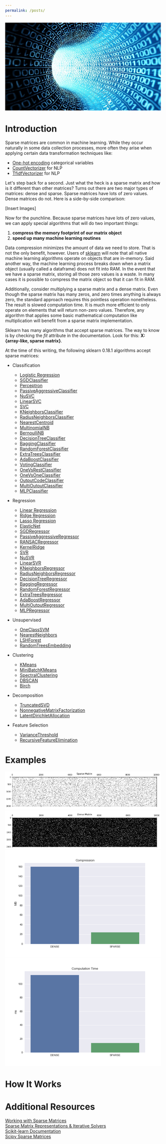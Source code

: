 ```yaml
---
permalink: /posts/
---
```


![Image of Binary](/assets/images/binary-number-tunnel.jpg?raw=true)

# Introduction
Sparse matrices are common in machine learning. While they occur naturally in some data collection processes, more often they arise when applying certain data transformation techniques like:

- [One-hot encoding](http://scikit-learn.org/stable/modules/generated/sklearn.preprocessing.OneHotEncoder.html) categorical variables
- [CountVectorizer](http://scikit-learn.org/stable/modules/generated/sklearn.feature_extraction.text.CountVectorizer.html) for NLP
- [TfidfVectorizer](http://scikit-learn.org/stable/modules/generated/sklearn.feature_extraction.text.TfidfVectorizer.html) for NLP

Let's step back for a second. Just what the heck is a sparse matrix and how is it different than other matrices? Turns out there are two major types of matrices: dense and sparse. Sparse matrices have lots of zero values. Dense matrices do not. Here is a side-by-side comparison:

[Insert Images]

Now for the punchline. Because sparse matrices have lots of zero values, we can apply special algorithms that will do two important things:

1. **compress the memory footprint of our matrix object**  
2. **speed up many machine learning routines**

Data compression minimizes the amount of data we need to store. That is not the only benefit, however. Users of [sklearn](http://scikit-learn.org/stable/index.html) will note that all native machine learning algorithms operate on objects that are in-memory. Said another way, the machine learning process breaks down when a matrix object (usually called a dataframe) does not fit into RAM. In the event that we have a sparse matrix, storing all those zero values is a waste. In many cases it is possible to compress the matrix object so that it can fit in RAM.

Additionally, consider multiplying a sparse matrix and a dense matrix. Even though the sparse matrix has many zeros, and zero times anything is always zero, the standard approach requires this pointless operation nonetheless. The result is slowed computation time. It is much more efficient to only operate on elements that will return non-zero values. Therefore, any algorithm that applies some basic mathematical computation like multiplication will benefit from a sparse matrix implementation.

Sklearn has many algorithms that accept sparse matrices. The way to know is by checking the *fit* attribute in the documentation. Look for this: **X: {array-like, sparse matrix}**. 

At the time of this writing, the following sklearn 0.18.1 algorithms accept sparse matrices:

- Classification
  - [Logistic Regression](http://scikit-learn.org/stable/modules/generated/sklearn.linear_model.LogisticRegression.html#sklearn.linear_model.LogisticRegression)
  - [SGDClassifier](http://scikit-learn.org/stable/modules/generated/sklearn.linear_model.SGDClassifier.html#sklearn.linear_model.SGDClassifier)
  - [Perceptron](http://scikit-learn.org/stable/modules/generated/sklearn.linear_model.Perceptron.html#sklearn.linear_model.Perceptron)
  - [PassiveAggressiveClassifier](http://scikit-learn.org/stable/modules/generated/sklearn.linear_model.PassiveAggressiveClassifier.html#sklearn.linear_model.PassiveAggressiveClassifier)
  - [NuSVC](http://scikit-learn.org/stable/modules/generated/sklearn.svm.NuSVC.html#sklearn.svm.NuSVC)
  - [LinearSVC](http://scikit-learn.org/stable/modules/generated/sklearn.svm.LinearSVC.html#sklearn.svm.LinearSVC)
  - [SVC](http://scikit-learn.org/stable/modules/generated/sklearn.svm.SVC.html#sklearn.svm.SVC)
  - [KNeighborsClassifier](http://scikit-learn.org/stable/modules/generated/sklearn.neighbors.KNeighborsClassifier.html#sklearn.neighbors.KNeighborsClassifier)
  - [RadiusNeighborsClassifier](http://scikit-learn.org/stable/modules/generated/sklearn.neighbors.RadiusNeighborsClassifier.html#sklearn.neighbors.RadiusNeighborsClassifier)
  - [NearestCentroid](http://scikit-learn.org/stable/modules/generated/sklearn.neighbors.NearestCentroid.html#sklearn.neighbors.NearestCentroid)
  - [MultinomialNB](http://scikit-learn.org/stable/modules/generated/sklearn.naive_bayes.MultinomialNB.html#sklearn.naive_bayes.MultinomialNB)
  - [BernoulliNB](http://scikit-learn.org/stable/modules/generated/sklearn.naive_bayes.BernoulliNB.html#sklearn.naive_bayes.BernoulliNB)
  - [DecisionTreeClassifier](http://scikit-learn.org/stable/modules/generated/sklearn.tree.DecisionTreeClassifier.html#sklearn.tree.DecisionTreeClassifier)
  - [BaggingClassifier](http://scikit-learn.org/stable/modules/generated/sklearn.ensemble.BaggingClassifier.html#sklearn.ensemble.BaggingClassifier)
  - [RandomForestClassifier](http://scikit-learn.org/stable/modules/generated/sklearn.ensemble.RandomForestClassifier.html#sklearn.ensemble.RandomForestClassifier)
  - [ExtraTreesClassifier](http://scikit-learn.org/stable/modules/generated/sklearn.ensemble.ExtraTreesClassifier.html#sklearn.ensemble.ExtraTreesClassifier)
  - [AdaBoostClassifier](http://scikit-learn.org/stable/modules/generated/sklearn.ensemble.AdaBoostClassifier.html#sklearn.ensemble.AdaBoostClassifier)
  - [VotingClassifier](http://scikit-learn.org/stable/modules/generated/sklearn.ensemble.VotingClassifier.html)
  - [OneVsRestClassifier](http://scikit-learn.org/stable/modules/generated/sklearn.multiclass.OneVsRestClassifier.html#sklearn.multiclass.OneVsRestClassifier)
  - [OneVsOneClassifier](http://scikit-learn.org/stable/modules/generated/sklearn.multiclass.OneVsOneClassifier.html#sklearn.multiclass.OneVsOneClassifier)
  - [OutputCodeClassifier](http://scikit-learn.org/stable/modules/generated/sklearn.multiclass.OutputCodeClassifier.html#sklearn.multiclass.OutputCodeClassifier)
  - [MultiOutputClassifier](http://scikit-learn.org/stable/modules/generated/sklearn.multioutput.MultiOutputClassifier.html)
  - [MLPClassifier](http://scikit-learn.org/stable/modules/generated/sklearn.neural_network.MLPClassifier.html#sklearn.neural_network.MLPClassifier)
  
- Regression
  - [Linear Regression](http://scikit-learn.org/stable/modules/generated/sklearn.linear_model.LinearRegression.html#sklearn.linear_model.LinearRegression)
  - [Ridge Regression](http://scikit-learn.org/stable/modules/generated/sklearn.linear_model.Ridge.html#sklearn.linear_model.Ridge)
  - [Lasso Regression](http://scikit-learn.org/stable/modules/generated/sklearn.linear_model.Lasso.html#sklearn.linear_model.Lasso)
  - [ElasticNet](http://scikit-learn.org/stable/modules/generated/sklearn.linear_model.ElasticNet.html#sklearn.linear_model.ElasticNet)
  - [SGDRegressor](http://scikit-learn.org/stable/modules/generated/sklearn.linear_model.SGDRegressor.html#sklearn.linear_model.SGDRegressor)
  - [PassiveAggressiveRegressor](http://scikit-learn.org/stable/modules/generated/sklearn.linear_model.PassiveAggressiveRegressor.html#sklearn.linear_model.PassiveAggressiveRegressor)
  - [RANSACRegressor](http://scikit-learn.org/stable/modules/generated/sklearn.linear_model.RANSACRegressor.html#sklearn.linear_model.RANSACRegressor)
  - [KernelRidge](http://scikit-learn.org/stable/modules/generated/sklearn.kernel_ridge.KernelRidge.html#sklearn.kernel_ridge.KernelRidge)
  - [SVR](http://scikit-learn.org/stable/modules/generated/sklearn.svm.SVR.html#sklearn.svm.SVR)
  - [NuSVR](http://scikit-learn.org/stable/modules/generated/sklearn.svm.NuSVR.html#sklearn.svm.NuSVR)
  - [LinearSVR](http://scikit-learn.org/stable/modules/generated/sklearn.svm.LinearSVR.html#sklearn.svm.LinearSVR)
  - [KNeighborsRegressor](http://scikit-learn.org/stable/modules/generated/sklearn.neighbors.KNeighborsRegressor.html#sklearn.neighbors.KNeighborsRegressor)
  - [RadiusNeighborsRegressor](http://scikit-learn.org/stable/modules/generated/sklearn.neighbors.RadiusNeighborsRegressor.html#sklearn.neighbors.RadiusNeighborsRegressor)
  - [DecisionTreeRegressor](http://scikit-learn.org/stable/modules/generated/sklearn.tree.DecisionTreeRegressor.html#sklearn.tree.DecisionTreeRegressor)
  - [BaggingRegressor](http://scikit-learn.org/stable/modules/generated/sklearn.ensemble.BaggingRegressor.html#sklearn.ensemble.BaggingRegressor)
  - [RandomForestRegressor](http://scikit-learn.org/stable/modules/generated/sklearn.ensemble.RandomForestRegressor.html#sklearn.ensemble.RandomForestRegressor)
  - [ExtraTreesRegressor](http://scikit-learn.org/stable/modules/generated/sklearn.ensemble.ExtraTreesRegressor.html#sklearn.ensemble.ExtraTreesRegressor)
  - [AdaBoostRegressor](http://scikit-learn.org/stable/modules/generated/sklearn.ensemble.AdaBoostRegressor.html#sklearn.ensemble.AdaBoostRegressor)
  - [MultiOutputRegressor](http://scikit-learn.org/stable/modules/generated/sklearn.multioutput.MultiOutputRegressor.html)
  - [MLPRegressor](http://scikit-learn.org/stable/modules/generated/sklearn.neural_network.MLPRegressor.html#sklearn.neural_network.MLPRegressor)
  
- Unsupervised
  - [OneClassSVM](http://scikit-learn.org/stable/modules/generated/sklearn.svm.OneClassSVM.html#sklearn.svm.OneClassSVM)
  - [NearestNeighbors](http://scikit-learn.org/stable/modules/generated/sklearn.neighbors.NearestNeighbors.html#sklearn.neighbors.NearestNeighbors)
  - [LSHForest](http://scikit-learn.org/stable/modules/generated/sklearn.neighbors.LSHForest.html#sklearn.neighbors.LSHForest)
  - [RandomTreesEmbedding](http://scikit-learn.org/stable/modules/generated/sklearn.ensemble.RandomTreesEmbedding.html#sklearn.ensemble.RandomTreesEmbedding)
  
- Clustering
  - [KMeans](http://scikit-learn.org/stable/modules/generated/sklearn.cluster.KMeans.html#sklearn.cluster.KMeans)
  - [MiniBatchKMeans](http://scikit-learn.org/stable/modules/generated/sklearn.cluster.MiniBatchKMeans.html#sklearn.cluster.MiniBatchKMeans)
  - [SpectralClustering](http://scikit-learn.org/stable/modules/generated/sklearn.cluster.SpectralClustering.html#sklearn.cluster.SpectralClustering)
  - [DBSCAN](http://scikit-learn.org/stable/modules/generated/sklearn.cluster.DBSCAN.html#sklearn.cluster.DBSCAN)
  - [Birch](http://scikit-learn.org/stable/modules/generated/sklearn.cluster.Birch.html#sklearn.cluster.Birch)
  
- Decomposition
  - [TruncatedSVD](http://scikit-learn.org/stable/modules/generated/sklearn.decomposition.TruncatedSVD.html#sklearn.decomposition.TruncatedSVD)
  - [NonnegativeMatrixFactorization](http://scikit-learn.org/stable/modules/generated/sklearn.decomposition.NMF.html#sklearn.decomposition.NMF)
  - [LatentDirichletAllocation](http://scikit-learn.org/stable/modules/generated/sklearn.decomposition.LatentDirichletAllocation.html#sklearn.decomposition.LatentDirichletAllocation)
  
- Feature Selection
    - [VarianceThreshold](http://scikit-learn.org/stable/modules/generated/sklearn.feature_selection.VarianceThreshold.html#sklearn.feature_selection.VarianceThreshold)
    - [RecursiveFeatureElimination](http://scikit-learn.org/stable/modules/generated/sklearn.feature_selection.RFE.html#sklearn.feature_selection.RFE)
  

# Examples
![Spy Sparse](/assets/images/sparse_matrix_spy_sparse.png?raw=true)
![Spy Dense](/assets/images/sparse_matrix_spy_dense.png?raw=true)
![Compression](/assets/images/sparse_matrix_compression.png?raw=true)
![Computation](/assets/images/sparse_matrix_compute_time.png?raw=true)


# How It Works

# Additional Resources
[Working with Sparse Matrices](http://www.mathcs.emory.edu/~cheung/Courses/561/Syllabus/3-C/sparse.html)  
[Sparse Matrix Representations & Iterative Solvers](http://www.bu.edu/pasi/files/2011/01/NathanBell1-10-1000.pdf)  
[Scikit-learn Documentation](http://scikit-learn.org/stable/index.html)  
[Scipy Sparse Matrices](https://docs.scipy.org/doc/scipy/reference/sparse.html)
